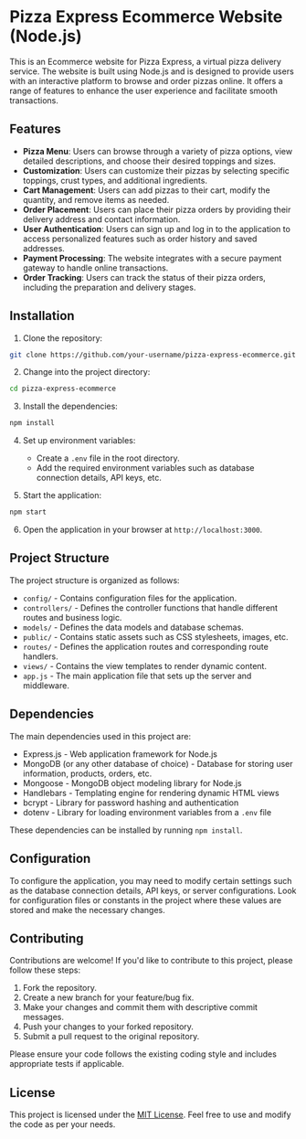 # Pizza Express Ecommerce Website (Node.js)

This is an Ecommerce website for Pizza Express, a virtual pizza delivery service. The website is built using Node.js and is designed to provide users with an interactive platform to browse and order pizzas online. It offers a range of features to enhance the user experience and facilitate smooth transactions.

## Features

- **Pizza Menu**: Users can browse through a variety of pizza options, view detailed descriptions, and choose their desired toppings and sizes.
- **Customization**: Users can customize their pizzas by selecting specific toppings, crust types, and additional ingredients.
- **Cart Management**: Users can add pizzas to their cart, modify the quantity, and remove items as needed.
- **Order Placement**: Users can place their pizza orders by providing their delivery address and contact information.
- **User Authentication**: Users can sign up and log in to the application to access personalized features such as order history and saved addresses.
- **Payment Processing**: The website integrates with a secure payment gateway to handle online transactions.
- **Order Tracking**: Users can track the status of their pizza orders, including the preparation and delivery stages.

## Installation

1. Clone the repository:

```bash
git clone https://github.com/your-username/pizza-express-ecommerce.git
```

2. Change into the project directory:

```bash
cd pizza-express-ecommerce
```

3. Install the dependencies:

```bash
npm install
```

4. Set up environment variables:
   - Create a `.env` file in the root directory.
   - Add the required environment variables such as database connection details, API keys, etc.

5. Start the application:

```bash
npm start
```

6. Open the application in your browser at `http://localhost:3000`.

## Project Structure

The project structure is organized as follows:

- `config/` - Contains configuration files for the application.
- `controllers/` - Defines the controller functions that handle different routes and business logic.
- `models/` - Defines the data models and database schemas.
- `public/` - Contains static assets such as CSS stylesheets, images, etc.
- `routes/` - Defines the application routes and corresponding route handlers.
- `views/` - Contains the view templates to render dynamic content.
- `app.js` - The main application file that sets up the server and middleware.

## Dependencies

The main dependencies used in this project are:

- Express.js - Web application framework for Node.js
- MongoDB (or any other database of choice) - Database for storing user information, products, orders, etc.
- Mongoose - MongoDB object modeling library for Node.js
- Handlebars - Templating engine for rendering dynamic HTML views
- bcrypt - Library for password hashing and authentication
- dotenv - Library for loading environment variables from a `.env` file

These dependencies can be installed by running `npm install`.

## Configuration

To configure the application, you may need to modify certain settings such as the database connection details, API keys, or server configurations. Look for configuration files or constants in the project where these values are stored and make the necessary changes.

## Contributing

Contributions are welcome! If you'd like to contribute to this project, please follow these steps:

1. Fork the repository.
2. Create a new branch for your feature/bug fix.
3. Make your changes and commit them with descriptive commit messages.
4. Push your changes to your forked repository.
5. Submit a pull request to the original repository.

Please ensure your code follows the existing coding style and includes appropriate tests if applicable.

## License

This project is licensed under the [MIT License](LICENSE). Feel free to use and modify the code as per your needs.


